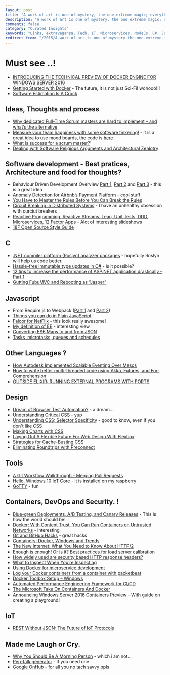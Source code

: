 ```yaml
---
layout: post
title: "A work of art is one of mystery, the one extreme magic; everything else is either arithmetic or biology."
description: "A work of art is one of mystery, the one extreme magic; everything else is either arithmetic or biology."
comments: false
category: "Curated Insights"
keywords: "Links, extravaganza, Tech, IT, Microservices, NodeJs, C#, Javascript, Solution architecture"
redirect_from: "/2015/A-work-of-art-is-one-of-mystery-the-one-extreme-magic-everything-else-is-either-arithmetic-or-biology/"
---
```

#  Must see ..! #
  * [INTRODUCING THE TECHNICAL PREVIEW OF DOCKER ENGINE FOR WINDOWS SERVER 2016](http://blog.docker.com/2015/08/tp-docker-engine-windows-server-2016/)
  * [Getting Started with Docker](https://msdn.microsoft.com/virtualization/windowscontainers/containers_welcome) - The future, it is not just Sci-Fi! wohooo!!!
  * [Software Estimation Is A Crock](http://thecodist.com/article/software-estimation-is-a-crock)

##  Ideas, Thoughts and process  ##
  * [Why dedicated Full-Time Scrum masters are hard to implement – and what’s the alternative](http://www.benlinders.com/2015/no-dedicated-scrum-master/)
  * [Measure your team happiness with some software tinkering!](http://royal.pingdom.com/2015/08/17/measure-your-team-happiness-with-some-software-tinkering/) - it is a great idea to use mood boards, the code is [here](https://github.com/abstractpoint/moodping) 
  * [What is success for a scrum master?](http://www.infoq.com/articles/scrum-master-success)'
  * [Dealing with Software Religious Arguments and Architectural Zealotry](http://www.hanselman.com/blog/DealingWithSoftwareReligiousArgumentsAndArchitecturalZealotry.aspx)

##  Software development - Best pratices, Architecture and food for thoughts? ##
  * Behaviour Driven Development Overview [Part 1](https://www.simple-talk.com/dotnet/development/behaviour-driven-development-overview-part-1-%E2%80%93-ubiquitous-language/), [Part 2](https://www.simple-talk.com/dotnet/development/behaviour-driven-development-part-3-%E2%80%93-benefits-of-using-bdd-programming-methodology/) and [Part 3](https://www.simple-talk.com/dotnet/development/behaviour-driven-development-part-2-%E2%80%93-implementing-scenarios-and-step-definitions-in-specflow/) - this is a great idea
  * [Anomaly Detection for Airbnb’s Payment Platform](http://nerds.airbnb.com/anomaly-detection/) - cool stuff
  * [You Have to Master the Rules Before You Can Break the Rules](http://simpleprogrammer.com/2015/08/17/you-have-to-master-the-rules-before-you-can-break-the-rules/)
  * [Circuit Breaking in Distributed Systems](https://speakerdeck.com/mattheath/circuit-breaking-in-distributed-systems) - I have an unhealthy obsession with curciut breakers
  * [Reactive Programming, Reactive Streams, Lean, Unit Tests, DDD, Microservices, 12 Factor Apps](http://www.agilemobiledeveloper.com/2015/08/18/reactive-programming-reactive-streams-lean-unit-tests-ddd-microservices-12-factor-apps/) - Alot of interesting slideshows
  * [18F Open Source Style Guide](https://pages.18f.gov/open-source-guide/index.html)
 
##  **C** ##
 * [.NET compiler platform (Roslyn) analyzer packages](http://www.lybecker.com/blog/2015/08/05/dotnet-compiler-platform-roslyn-analyzer-packages/) - hopefully Roslyn will help us code better.
 * [Hassle-free immutable type updates in C#](http://www.productiverage.com/hasslefree-immutable-type-updates-in-c-sharp) - is it possible?
 * [12 tips to increase the performance of ASP.NET application drastically – Part 1](http://www.infragistics.com/community/blogs/devtoolsguy/archive/2015/08/07/12-tips-to-increase-the-performance-of-asp-net-application-drastically-part-1.aspx)
 * [Gutting FubuMVC and Rebooting as “Jasper”](http://jeremydmiller.com/2015/08/06/gutting-fubumvc-and-rebooting-as-jasper/)

##  Javascript ##
  * From Require.js to Webpack ([Part 1](http://j-query.blogspot.dk/2015/06/from-requirejs-to-webpack-part-1-reasons.html) and [Part 2](http://www.paypal-engineering.com/2015/08/07/1450/))
  * [Things you can do in Plain JavaScript](http://ponyfoo.com/articles/things-you-can-do-in-plain-javascript)
  * [Falcor for NetFlix](http://netflix.github.io/falcor/) - this look really awesome!
  * [My definition of EE](http://blog.upwardsmotion.com/my-definition-of-ee/) - interesting view
  * [Converting ES6 Maps to and from JSON](http://www.2ality.com/2015/08/es6-map-json.html)
  * [Tasks, microtasks, queues and schedules](https://jakearchibald.com/2015/tasks-microtasks-queues-and-schedules/)

##  Other Languages ? ##
 * [How Autodesk Implemented Scalable Eventing Over Mesos](http://highscalability.com/blog/2015/8/17/how-autodesk-implemented-scalable-eventing-over-mesos.html)
 * [How to write better multi-threaded code using Akka, Futures, and For-Comprehension](http://devblog.mediamath.com/how-to-write-better-multi-threaded-code-using-akka-futures-and-for-comprehension)
 * [OUTSIDE ELIXIR: RUNNING EXTERNAL PROGRAMS WITH PORTS](http://www.theerlangelist.com/2015/08/outside-elixir.html)

##  Design ##
  * [Dream of Browser Test Automation?](http://ponyfoo.com/articles/browser-test-automation-dreams) - a dream...
  * [Understanding Critical CSS](http://www.smashingmagazine.com/2015/08/understanding-critical-css/) - yup
  * [Understanding CSS: Selector Specificity](https://medium.com/@dte/understanding-css-selector-specificity-a02238a02a59) - good to know, even if you don't like CSS
  * [Making Charts with CSS](https://css-tricks.com/making-charts-with-css/)
  * [Laying Out A Flexible Future For Web Design With Flexbox](http://www.smashingmagazine.com/2015/08/flexible-future-for-web-design-with-flexbox/)
  * [Strategies for Cache-Busting CSS](https://css-tricks.com/strategies-for-cache-busting-css)
  * [Eliminating Roundtrips with Preconnect](https://www.igvita.com/2015/08/17/eliminating-roundtrips-with-preconnect)

##  Tools ##
  * [A Git Workflow Walkthrough - Merging Pull Requests](https://bocoup.com/weblog/git-workflow-walkthrough-merging-pull-requests/)
  * [Hello, Windows 10 IoT Core](http://blogs.windows.com/buildingapps/2015/08/10/hello-windows-10-iot-core/) - it is installed on my raspberry
  * [GoTTY](https://github.com/yudai/gotty) - fun

##  Containers, DevOps and Security. ! ##
  * [Blue-green Deployments, A/B Testing, and Canary Releases](http://www.javacodegeeks.com/2015/08/blue-green-deployments-ab-testing-and-canary-releases.html) - This is how the world should be!
  * [Docker: With Content Trust, You Can Run Containers on Untrusted Networks](http://thenewstack.io/docker-content-trust-can-run-containers-untrusted-networks/) - interesting
  * [Git and GitHub Hacks](http://ponyfoo.com/articles/git-github-hacks) - great hacks
  * [Containers: Docker, Windows and Trends](http://azure.microsoft.com/blog/2015/08/17/containers-docker-windows-and-trends/)
  * [The New Internet: What You Need to Know About HTTP/2](http://apmdigest.com/the-new-internet-what-you-need-to-know-about-http2)
  * [Enough is enough! Or is it? Best practices for load server calibration](http://www.soasta.com/blog/load-performance-testing-best-practices/)
  * [How widely used are security based HTTP response headers?](https://scotthelme.co.uk/how-widely-used-are-security-based-http-response-headers/)
  * [What to Inspect When You’re Inspecting](https://labs.ctl.io/what-to-inspect-when-youre-inspecting/)
  * [Using Docker for microservice development](http://codeventor.blogspot.com.es/2015/08/using-docker-for-microservice.html)
  * [Log your Docker containers from a container with packetbeat](http://agonzalezro.github.io/log-your-docker-containers-from-a-container-with-packetbeat.html)
  * [Docker Toolbox Setup – Windows](http://rominirani.com/2015/08/15/docker-toolbox-setup-windows/)
  * [Automated Performance Engineering Framework for CI/CD](http://apmblog.dynatrace.com/2015/08/19/automated-performance-engineering-framework-for-cicd/)
  * [The Microsoft Take On Containers And Docker](http://highscalability.com/blog/2015/8/19/the-microsoft-take-on-containers-and-docker.html)
  * [Announcing Windows Server 2016 Containers Preview](http://weblogs.asp.net/scottgu/announcing-windows-server-2016-containers-preview) - With guide on creating a playground!


## IoT ##
  * [REST Without JSON: The Future of IoT Protocols](https://dzone.com/articles/json-http-and-the-future-of-iot-protocols)
 

##  Made me Laugh or Cry.  ##
  * [Why You Should Be A Morning Person](https://medium.com/keep-learning-keep-growing/why-you-should-be-a-morning-person-8dc34fbe592b) - which i am not...
  * [Pep-talk generator](http://www.babevibes.com/the-pep-talk-generator/) - if you need one
  * [Google OnHub](https://store.google.com/product/onhub) - for all you no tach savvy ppls
